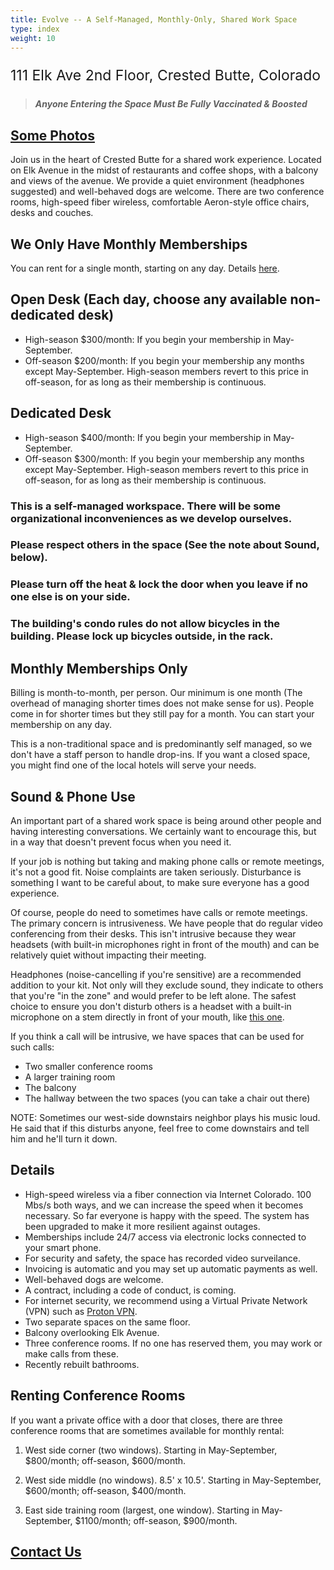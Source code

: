 ```yaml
---
title: Evolve -- A Self-Managed, Monthly-Only, Shared Work Space
type: index
weight: 10
---
```


<p style="font-size:23px">111 Elk Ave 2nd Floor, Crested Butte, Colorado</p>

> ***Anyone Entering the Space Must Be Fully Vaccinated & Boosted***

## [Some Photos](https://www.instagram.com/evolve.crestedbutte/)

Join us in the heart of Crested Butte for a shared work experience. Located on
Elk Avenue in the midst of restaurants and coffee shops, with a balcony and
views of the avenue. We provide a quiet environment (headphones suggested) and
well-behaved dogs are welcome. There are two conference rooms, high-speed fiber
wireless, comfortable Aeron-style office chairs, desks and couches.

## We Only Have Monthly Memberships

You can rent for a single month, starting on any day. Details [here](https://www.evolvework.co/evolve/#monthly-memberships-only).

## Open Desk (Each day, choose any available non-dedicated desk)

- High-season $300/month: If you begin your membership in May-September.
- Off-season $200/month: If you begin your membership any months except May-September. High-season members revert to this price in off-season, for as long as their membership is continuous.

## Dedicated Desk

- High-season $400/month: If you begin your membership in May-September.
- Off-season $300/month: If you begin your membership any months except May-September. High-season members revert to this price in off-season, for as long as their membership is continuous.

### This is a self-managed workspace. There will be some organizational inconveniences as we develop ourselves.

### Please respect others in the space (See the note about Sound, below).

### Please turn off the heat & lock the door when you leave if no one else is on your side.

### The building's condo rules do not allow bicycles in the building. Please lock up bicycles outside, in the rack.

## Monthly Memberships Only

Billing is month-to-month, per person. Our minimum is one month (The overhead of
managing shorter times does not make sense for us). People come in for shorter
times but they still pay for a month. You can start your membership on any day.

This is a non-traditional space and is predominantly self managed,
so we don't have a staff person to handle drop-ins. If you want a
closed space, you might find one of the local hotels will serve your needs.

## Sound & Phone Use

An important part of a shared work space is being around other people and having
interesting conversations. We certainly want to encourage this, but in a way
that doesn't prevent focus when you need it.

If your job is nothing but taking and making phone calls or remote meetings,
it's not a good fit. Noise complaints are taken seriously. Disturbance is
something I want to be careful about, to make sure everyone has a good
experience.

Of course, people do need to sometimes have calls or remote meetings. The
primary concern is intrusiveness. We have people that do regular video
conferencing from their desks. This isn't intrusive because they wear headsets
(with built-in microphones right in front of the mouth) and can be relatively
quiet without impacting their meeting.

Headphones (noise-cancelling if you're sensitive) are a recommended addition to
your kit. Not only will they exclude sound, they indicate to others
that you're "in the zone" and would prefer to be left alone. The safest choice
to ensure you don't disturb others is a headset with a built-in microphone on
a stem directly in front of your mouth, like [this
one](https://smile.amazon.com/gp/product/B000UXZQ42/ref=ppx_yo_dt_b_asin_title_o02_s00?ie=UTF8&psc=1).

If you think a call will be intrusive, we have spaces that can be used for such
calls:

+ Two smaller conference rooms
+ A larger training room
+ The balcony
+ The hallway between the two spaces (you can take a chair out there)

NOTE: Sometimes our west-side downstairs neighbor plays his music loud.
He said that if this disturbs anyone, feel free to come downstairs and tell him and he'll turn it down.

## Details

+ High-speed wireless via a fiber connection via Internet Colorado. 100 Mbs/s
  both ways, and we can increase the speed when it becomes necessary. So far
  everyone is happy with the speed. The system has been upgraded to make it
  more resilient against outages.
+ Memberships include 24/7 access via electronic locks connected to your smart
  phone.
+ For security and safety, the space has recorded video surveilance.
+ Invoicing is automatic and you may set up automatic payments as well.
+ Well-behaved dogs are welcome.
+ A contract, including a code of conduct, is coming.
+ For internet security, we recommend using a Virtual Private Network (VPN) such as
  <a href="https://protonvpn.com/" target="_blank" rel="noopener noreferrer">Proton VPN</a>.
+ Two separate spaces on the same floor.
+ Balcony overlooking Elk Avenue.
+ Three conference rooms. If no one has reserved them, you may work or make calls from these.
+ Recently rebuilt bathrooms.

## Renting Conference Rooms

If you want a private office with a door that closes, there are three conference rooms
that are sometimes available for monthly rental:

1.  West side corner (two windows). Starting in May-September, $800/month; off-season, $600/month.

2.  West side middle (no windows). 8.5' x 10.5'. Starting in May-September, $600/month; off-season, $400/month.

3.  East side training room (largest, one window). Starting in May-September,
    $1100/month; off-season, $900/month.

## [Contact Us](https://www.evolvework.co/contact/)
